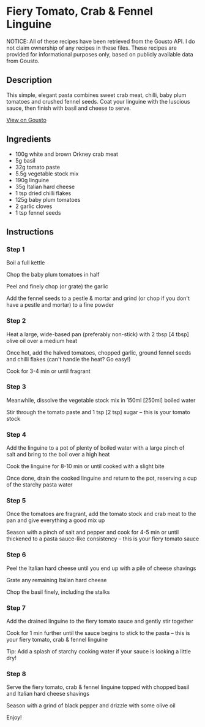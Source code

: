 # Fiery Tomato, Crab & Fennel Linguine

NOTICE: All of these recipes have been retrieved from the Gousto API. I do not claim ownership of any recipes in these files. These recipes are provided for informational purposes only, based on publicly available data from Gousto.

## Description

This simple, elegant pasta combines sweet crab meat, chilli, baby plum tomatoes and crushed fennel seeds. Coat your linguine with the luscious sauce, then finish with basil and cheese to serve.

[View on Gousto](https://www.gousto.co.uk/recipes/cookbook/fiery-tomato-crab-fennel-linguine)

## Ingredients

- 100g white and brown Orkney crab meat
- 5g basil
- 32g tomato paste
- 5.5g vegetable stock mix
- 190g linguine
- 35g Italian hard cheese
- 1 tsp dried chilli flakes
- 125g baby plum tomatoes
- 2 garlic cloves 
- 1 tsp fennel seeds

## Instructions


### Step 1

Boil a full kettle

Chop the baby plum tomatoes in half

Peel and finely chop (or grate) the garlic

Add the fennel seeds to a pestle & mortar and grind (or chop if you don't have a pestle and mortar) to a fine powder


### Step 2

Heat a large, wide-based pan (preferably non-stick) with 2 tbsp <span class="text-danger">[4 tbsp]</span> olive oil over a medium heat

Once hot, add the halved tomatoes, chopped garlic, ground fennel seeds and chilli flakes (can't handle the heat? Go easy!)

Cook for 3-4 min or until fragrant


### Step 3

Meanwhile, dissolve the vegetable stock mix in 150ml <span class="text-danger">[250ml]</span> boiled water

Stir through the tomato paste and 1 tsp<span class="text-danger"> [2 tsp] </span>sugar – this is your tomato stock


### Step 4

Add the linguine to a pot of plenty of boiled water with a large pinch of salt and bring to the boil over a high heat

Cook the linguine for 8-10 min or until cooked with a slight bite

Once done, drain the cooked linguine and return to the pot, reserving a cup of the starchy pasta water


### Step 5

Once the tomatoes are fragrant, add the tomato stock and crab meat to the pan and give everything a good mix up

Season with a pinch of salt and pepper and cook for 4-5 min or until thickened to a pasta sauce-like consistency – this is your fiery tomato sauce


### Step 6

Peel the Italian hard cheese until you end up with a pile of cheese shavings

Grate any remaining Italian hard cheese

Chop the basil finely, including the stalks


### Step 7

Add the drained linguine to the fiery tomato sauce and gently stir together

Cook for 1 min further until the sauce begins to stick to the pasta – this is your fiery tomato, crab & fennel linguine

Tip: Add a splash of starchy cooking water if your sauce is looking a little dry!

### Step 8

Serve the fiery tomato, crab & fennel linguine topped with chopped basil and Italian hard cheese shavings

Season with a grind of black pepper and drizzle with some olive oil

Enjoy!

